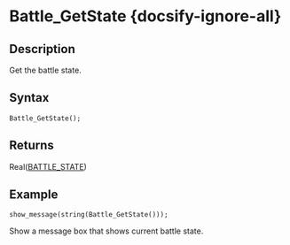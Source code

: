 # Battle_GetState {docsify-ignore-all}

## Description
Get the battle state.

## Syntax
```gml
Battle_GetState();
```

## Returns
Real([BATTLE_STATE](/macro/battle?id=BATTLE_STATE))

## Example
```gml
show_message(string(Battle_GetState()));
```
Show a message box that shows current battle state.